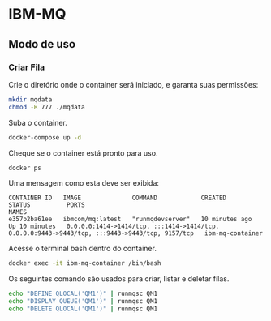 # IBM-MQ

## Modo de uso

### Criar Fila
Crie o diretório onde o container será iniciado, e garanta suas permissões:
```sh
mkdir mqdata
chmod -R 777 ./mqdata
```

Suba o container.
```sh
docker-compose up -d
```

Cheque se o container está pronto para uso.
```sh
docker ps
```

Uma mensagem como esta deve ser exibida:
```
CONTAINER ID   IMAGE              COMMAND            CREATED          STATUS          PORTS                                                                                            NAMES
e357b2ba61ee   ibmcom/mq:latest   "runmqdevserver"   10 minutes ago   Up 10 minutes   0.0.0.0:1414->1414/tcp, :::1414->1414/tcp, 0.0.0.0:9443->9443/tcp, :::9443->9443/tcp, 9157/tcp   ibm-mq-container
```

Acesse o terminal bash dentro do container.
```sh
docker exec -it ibm-mq-container /bin/bash
```

Os seguintes comando são usados para criar, listar e deletar filas.
```sh
echo "DEFINE QLOCAL('QM1')" | runmqsc QM1
echo "DISPLAY QUEUE('QM1')" | runmqsc QM1
echo "DELETE QLOCAL('QM1')" | runmqsc QM1
```